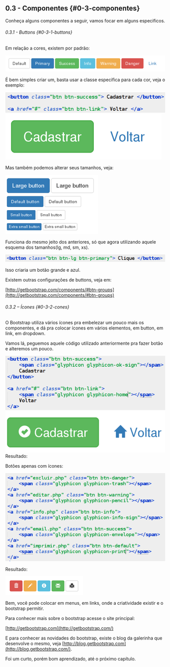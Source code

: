 ## 0.3 - Componentes {#0-3-componentes}

Conheça alguns componentes a seguir, vamos focar em alguns especificos.

###### 0.3.1 - Buttons {#0-3-1-buttons}

Em relação a cores, existem por padrão:

![](../assets/figura9.png)

É bem simples criar um, basta usar a classe especifica para cada cor, veja o exemplo:

![](../assets/figura11.png)![](../assets/figura10.png)

Mas também podemos alterar seus tamanhos, veja:

![](../assets/figura12.png)

Funciona do mesmo jeito dos anteriores, só que agora utilizando aquele esquema dos tamanhos(lg, md, sm, xs).

![](../assets/figura13.png)

Isso criaria um botão grande e azul.

Existem outras configurações de buttons, veja em:

[http://getbootstrap.com/components/#btn-groups](http://getbootstrap.com/components/#btn-groups)

###### 0.3.2 – Ícones {#0-3-2-cones}

O Bootstrap utiliza vários ícones pra embelezar um pouco mais os componentes, e dá pra colocar ícones em vários elementos, em button, em link, em dropdown.

Vamos lá, peguemos aquele código utilizado anteriormente pra fazer botão e alteremos um pouco.

![](../assets/figura14.png)![](../assets/figura15.png)Resultado:

Botões apenas com ícones:

![](../assets/figura16.png)

Resultado:

![](../assets/figura17.png)

Bem, você pode colocar em menus, em links, onde a criatividade existir e o bootstrap permitir.

Para conhecer mais sobre o bootstrap acesse o site principal:

[http://getbootstrap.com](http://getbootstrap.com/)

E para conhecer as novidades do bootstrap, existe o blog da galerinha que desenvolve o mesmo, veja [http://blog.getbootstrap.com](http://blog.getbootstrap.com/).

Foi um curto, porém bom aprendizado, até o próximo capítulo.